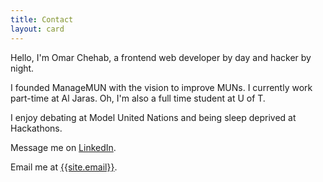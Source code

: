 ```yaml
---
title: Contact
layout: card
---
```


Hello, I'm Omar Chehab, a frontend web developer by day and hacker by night.

I founded ManageMUN with the vision to improve MUNs. I currently work part-time at Al Jaras. Oh, I'm also a full time student at U of T.

I enjoy debating at Model United Nations and being sleep deprived at Hackathons.

Message me on <a href="https://www.linkedin.com/in/omar-chehab" target="_blank" rel="noopener">LinkedIn</a>.

Email me at <a href="mailto:{{site.email}}">{{site.email}}</a>.
